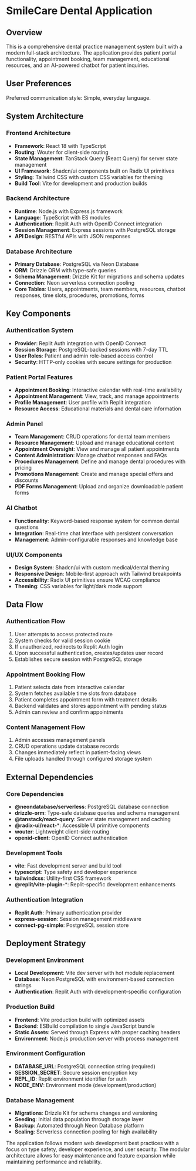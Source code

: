 # SmileCare Dental Application

## Overview

This is a comprehensive dental practice management system built with a modern full-stack architecture. The application provides patient portal functionality, appointment booking, team management, educational resources, and an AI-powered chatbot for patient inquiries.

## User Preferences

Preferred communication style: Simple, everyday language.

## System Architecture

### Frontend Architecture
- **Framework**: React 18 with TypeScript
- **Routing**: Wouter for client-side routing
- **State Management**: TanStack Query (React Query) for server state management
- **UI Framework**: Shadcn/ui components built on Radix UI primitives
- **Styling**: Tailwind CSS with custom CSS variables for theming
- **Build Tool**: Vite for development and production builds

### Backend Architecture
- **Runtime**: Node.js with Express.js framework
- **Language**: TypeScript with ES modules
- **Authentication**: Replit Auth with OpenID Connect integration
- **Session Management**: Express sessions with PostgreSQL storage
- **API Design**: RESTful APIs with JSON responses

### Database Architecture
- **Primary Database**: PostgreSQL via Neon Database
- **ORM**: Drizzle ORM with type-safe queries
- **Schema Management**: Drizzle Kit for migrations and schema updates
- **Connection**: Neon serverless connection pooling
- **Core Tables**: Users, appointments, team members, resources, chatbot responses, time slots, procedures, promotions, forms

## Key Components

### Authentication System
- **Provider**: Replit Auth integration with OpenID Connect
- **Session Storage**: PostgreSQL-backed sessions with 7-day TTL
- **User Roles**: Patient and admin role-based access control
- **Security**: HTTP-only cookies with secure settings for production

### Patient Portal Features
- **Appointment Booking**: Interactive calendar with real-time availability
- **Appointment Management**: View, track, and manage appointments
- **Profile Management**: User profile with Replit integration
- **Resource Access**: Educational materials and dental care information

### Admin Panel
- **Team Management**: CRUD operations for dental team members
- **Resource Management**: Upload and manage educational content
- **Appointment Oversight**: View and manage all patient appointments
- **Content Administration**: Manage chatbot responses and FAQs
- **Procedures Management**: Define and manage dental procedures with pricing
- **Promotions Management**: Create and manage special offers and discounts
- **PDF Forms Management**: Upload and organize downloadable patient forms

### AI Chatbot
- **Functionality**: Keyword-based response system for common dental questions
- **Integration**: Real-time chat interface with persistent conversation
- **Management**: Admin-configurable responses and knowledge base

### UI/UX Components
- **Design System**: Shadcn/ui with custom medical/dental theming
- **Responsive Design**: Mobile-first approach with Tailwind breakpoints
- **Accessibility**: Radix UI primitives ensure WCAG compliance
- **Theming**: CSS variables for light/dark mode support

## Data Flow

### Authentication Flow
1. User attempts to access protected route
2. System checks for valid session cookie
3. If unauthorized, redirects to Replit Auth login
4. Upon successful authentication, creates/updates user record
5. Establishes secure session with PostgreSQL storage

### Appointment Booking Flow
1. Patient selects date from interactive calendar
2. System fetches available time slots from database
3. Patient completes appointment form with treatment details
4. Backend validates and stores appointment with pending status
5. Admin can review and confirm appointments

### Content Management Flow
1. Admin accesses management panels
2. CRUD operations update database records
3. Changes immediately reflect in patient-facing views
4. File uploads handled through configured storage system

## External Dependencies

### Core Dependencies
- **@neondatabase/serverless**: PostgreSQL database connection
- **drizzle-orm**: Type-safe database queries and schema management
- **@tanstack/react-query**: Server state management and caching
- **@radix-ui/react-***: Accessible UI primitive components
- **wouter**: Lightweight client-side routing
- **openid-client**: OpenID Connect authentication

### Development Tools
- **vite**: Fast development server and build tool
- **typescript**: Type safety and developer experience
- **tailwindcss**: Utility-first CSS framework
- **@replit/vite-plugin-***: Replit-specific development enhancements

### Authentication Integration
- **Replit Auth**: Primary authentication provider
- **express-session**: Session management middleware
- **connect-pg-simple**: PostgreSQL session store

## Deployment Strategy

### Development Environment
- **Local Development**: Vite dev server with hot module replacement
- **Database**: Neon PostgreSQL with environment-based connection strings
- **Authentication**: Replit Auth with development-specific configuration

### Production Build
- **Frontend**: Vite production build with optimized assets
- **Backend**: ESBuild compilation to single JavaScript bundle
- **Static Assets**: Served through Express with proper caching headers
- **Environment**: Node.js production server with process management

### Environment Configuration
- **DATABASE_URL**: PostgreSQL connection string (required)
- **SESSION_SECRET**: Secure session encryption key
- **REPL_ID**: Replit environment identifier for auth
- **NODE_ENV**: Environment mode (development/production)

### Database Management
- **Migrations**: Drizzle Kit for schema changes and versioning
- **Seeding**: Initial data population through storage layer
- **Backup**: Automated through Neon Database platform
- **Scaling**: Serverless connection pooling for high availability

The application follows modern web development best practices with a focus on type safety, developer experience, and user security. The modular architecture allows for easy maintenance and feature expansion while maintaining performance and reliability.